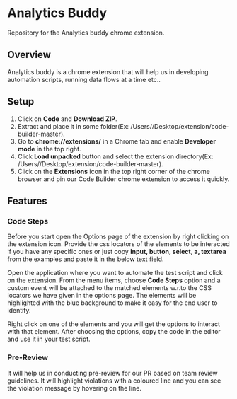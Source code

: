 # Analytics Buddy

Repository for the Analytics buddy chrome extension.

## Overview

Analytics buddy is a chrome extension that will help us in developing automation scripts, running data flows at a time etc..

## Setup

1. Click on **Code** and **Download ZIP**.
2. Extract and place it in some folder(Ex: /Users/<user>/Desktop/extension/code-builder-master).
3. Go to **chrome://extensions/** in a Chrome tab and enable **Developer mode** in the top right.
4. Click **Load unpacked** button and select the extension directory(Ex: /Users/<user>/Desktop/extension/code-builder-master).
5. Click on the **Extensions** icon in the top right corner of the chrome browser and pin our Code Builder chrome extension to access it quickly.

## Features

### Code Steps

Before you start open the Options page of the extension by right clicking on the extension icon. Provide the css locators of the elements to be interacted if you have any specific ones or just copy **input, button, select, a, textarea** from the examples and paste it in the below text field.

Open the application where you want to automate the test script and click on the extension. From the menu items, choose **Code Steps** option and a custom event will be attached to the matched elements w.r.to the CSS locators we have given in the options page. The elements will be highlighted with the blue background to make it easy for the end user to identify.

Right click on one of the elements and you will get the options to interact with that element. After choosing the options, copy the code in the editor and use it in your test script.

### Pre-Review

It will help us in conducting pre-review for our PR based on team review guidelines. It will highlight violations with a coloured line and you can see the violation message by hovering on the line.

